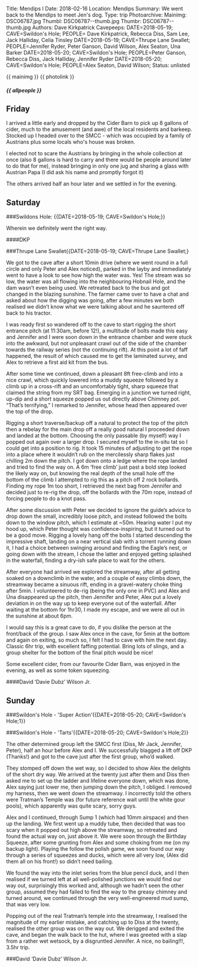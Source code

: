 Title: Mendips I
Date: 2018-02-16
Location: Mendips
Summary: We went back to the Mendips to meet Jen's dog.
Type: trip
Photoarchive:
Mainimg: DSC06787.jpg
Thumbl: DSC06787--thumb.jpg
Thumbr: DSC06787--thumb.jpg
Authors: Dave Kirkpatrick
Cavepeeps: DATE=2018-05-19; CAVE=Swildon's Hole; PEOPLE= Dave Kirkpatrick, Rebecca Diss, Sam Lee, Jack Halliday, Celia Tinsley
           DATE=2018-05-19; CAVE=Thrupe Lane Swallet; PEOPLE=Jennifer Ryder, Peter Ganson, David Wilson, Alex Seaton, Una Barker
           DATE=2018-05-20; CAVE=Swildon's Hole; PEOPLE=Peter Ganson, Rebecca Diss, Jack Halliday, Jennifer Ryder
           DATE=2018-05-20; CAVE=Swildon's Hole; PEOPLE=Alex Seaton, David Wilson;
Status: unlisted

{{ mainimg }}
{{ photolink }}
##### {{ allpeople }}

## Friday
I arrived a little early and dropped by the Cider Barn to pick up 8 gallons of cider, much to the amusement (and awe) of the local residents and barkeep. Stocked up I headed over to the SMCC - which was occupied by a family of Austrians plus some locals who's house was broken.

I elected not to scare the Austrians by bringing in the whole collection at once (also 8 gallons is hard to carry and there would be people around later to do that for me), instead bringing in only one jug and sharing a glass with Austrian Papa (I did ask his name and promptly forgot it)

The others arrived half an hour later and we settled in for the evening.

## Saturday

###Swildons Hole: {{DATE=2018-05-19; CAVE=Swildon's Hole;}}

Wherein we definitely went the right way.

####DKP

###Thrupe Lane Swallet{{DATE=2018-05-19; CAVE=Thrupe Lane Swallet;}

We got to the cave after a short 10min drive (where we went round in a full circle and only Peter and Alex noticed), parked in the layby and immediately went to have a look to see how high the water was. Yes! The stream was so low, the water was all flowing into the neighbouring Hobnail Hole, and the dam wasn’t even being used. We retreated back to the bus and got changed in the blazing sunshine. The farmer came over to have a chat and asked about how the digging was going, after a few minutes we both realised we didn’t know what we were talking about and he sauntered off back to his tractor.

I was ready first so wandered off to the cave to start rigging the short entrance pitch (at 11:30am, before 12!), a multitude of bolts made this easy and Jennifer and I were soon down in the entrance chamber and were stuck into the awkward, but not unpleasant crawl out of the side of the chamber towards the railway series (not the continuing rift). At this point a lot of faff happened, the result of which caused me to get the laminated survey, and Alex to retrieve a first aid kit from the bus.

After some time we continued, down a pleasant 8ft free-climb and into a nice crawl, which quickly lowered into a muddy squeeze followed by a climb up in a cross-rift and an uncomfortably tight, sharp squeeze that claimed the string from my SRT bag. Emerging in a junction we turned right, up-dip and a short squeeze popped us out directly above Chimney pot. “That’s terrifying,” I remarked to Jennifer, whose head then appeared over the top of the drop.

Rigging a short traverse/backup off a natural to protect the top of the pitch then a rebelay for the main drop off a really good natural I proceeded down and landed at the bottom. Choosing the only passable (by myself) way I popped out again over a larger drop. I secured myself to the in-situ tat so I could get into a position to rig. It took 15 minutes of adjusting to get the rope into a place where it wouldn’t rub on the mercilessly sharp flakes just chilling 2m down the pitch. I got down onto a ledge where the rope landed and tried to find the way on. A 6m ‘free climb’ just past a bold step looked the likely way on, but knowing the real depth of the small hole off the bottom of the climb I attempted to rig this as a pitch off 2 rock bollards. Finding my rope 1m too short, I retrieved the next bag from Jennifer and decided just to re-rig the drop, off the bollards with the 70m rope, instead of forcing people to do a knot pass.

After some discussion with Peter we decided to ignore the guide’s advice to drop down the small, incredibly loose pitch, and instead followed the bolts down to the window pitch, which I estimate at ~50m. Hearing water I put my hood up, which Peter thought was confidence-inspiring, but it turned out to be a good move. Rigging a lovely hang off the bolts I started descending the impressive shaft, landing on a near vertical slab with a torrent running down it, I had a choice between swinging around and finding the Eagle’s nest, or going down with the stream, I chose the latter and enjoyed getting splashed in the waterfall, finding a dry-ish safe place to wait for the others.

After everyone had arrived we explored the streamway, after all getting soaked on a downclimb in the water, and a couple of easy climbs down, the streamway became a sinuous rift, ending in a gravel-watery choke thing after 5min.
I volunteered to de-rig (being the only one in PVC) and Alex and Úna disappeared up the pitch, then Jennifer and Peter, Alex put a lovely deviation in on the way up to keep everyone out of the waterfall. After waiting at the bottom for 1hr30, I made my escape, and we were all out in the sunshine at about 6pm.

I would say this is a great cave to do, if you dislike the person at the front/back of the group. I saw Alex once in the cave, for 5min at the bottom and again on exiting, so much so, I felt I had to cave with him the next day. Classic 6hr trip, with excellent faffing potential. Bring lots of slings, and a group shelter for the bottom of the final pitch would be nice!

Some excellent cider, from our favourite Cider Barn, was enjoyed in the evening, as well as some token squeezing.

####David ‘Davie Dubz’ Wilson Jr.

## Sunday

###Swildon's Hole - 'Super Action'{{DATE=2018-05-20; CAVE=Swildon's Hole;1}}

###Swildon's Hole - 'Tarts'{{DATE=2018-05-20; CAVE=Swildon's Hole;2}}

The other determined group left the SMCC first (Diss, Mr Jack, Jennifer, Peter), half an hour before Alex and I. We successfully blagged a lift off DKP (Thanks!) and got to the cave just after the first group, who’d walked.

They stomped off down the wet way, so I decided to show Alex the delights of the short dry way. We arrived at the twenty just after them and Diss then asked me to set up the ladder and lifeline everyone down, which was done, Alex saying just lower me, then jumping down the pitch, I obliged. I removed my harness, then we went down the streamway. I incorrectly told the others were Tratman’s Temple was (for future reference wait until the white gour pools), which apparently was quite scary, sorry guys.

Alex and I continued, through Sump 1 (which had 10mm airspace) and then up the landing. We first went up a muddy tube, then decided that was too scary when it popped out high above the streamway, so retreated and found the actual way on, just above it. We were soon through the Birthday Squeeze, after some grunting from Alex and some choking from me (on my backup light). Playing the follow the polish game, we soon found our way through a series of squeezes and ducks, which were all very low, (Alex did them all on his front!) so didn’t need bailing.

We found the way into the inlet series from the blue pencil duck, and I then realised if we turned left at all well-polished junctions we would find our way out, surprisingly this worked and, although we hadn’t seen the other group, assumed they had failed to find the way to the greasy chimney and turned around, we continued through the very well-engineered mud sump, that was very low.

Popping out of the real Tratman’s temple into the streamway, I realised the magnitude of my earlier mistake, and catching up to Diss at the twenty, realised the other group was on the way out. We derigged and exited the cave, and began the walk back to the hut, where I was greeted with a slap from a rather wet wetsock, by a disgruntled Jennifer.
A nice, no bailing!!!, 3.5hr trip.

###David ‘Davie Dubz’ Wilson Jr.
